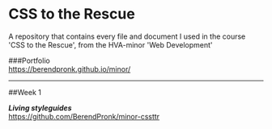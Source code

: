 # CSS to the Rescue
A repository that contains every file and document I used in the course 'CSS to the Rescue', from the HVA-minor 'Web Development'

###Portfolio  
https://berendpronk.github.io/minor/

---

##Week 1

***Living styleguides***  
https://github.com/BerendPronk/minor-cssttr
